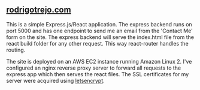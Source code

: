 ## [rodrigotrejo.com](https://rodrigotrejo.com)


This is a simple Express.js/React application. The express backend runs on port 5000 and has one endpoint to send me an email from the 'Contact Me' form on the site. The express backend will serve the index.html file from the react build folder for any other request. This way react-router handles the routing.

The site is deployed on an AWS EC2 instance running Amazon Linux 2. I've configured an nginx reverse proxy server to forward all requests to the express app which then serves the react files. The SSL certificates for my server were acquired using [letsencrypt](https://letsencrypt.org/).

